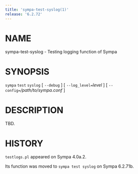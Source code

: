 ```yaml
---
title: 'sympa-test-syslog(1)'
release: '6.2.72'
---
```


# NAME

sympa-test-syslog - Testing logging function of Sympa

# SYNOPSIS

`sympa` `test` `syslog` \[ `--debug` \]
\[ `--log_level=`_level_ \] \[ `--config=`_/path/to/sympa.conf_ \]

# DESCRIPTION

TBD.

# HISTORY

`testlogs.pl` appeared on Sympa 4.0a.2.

Its function was moved to `sympa test syslog` on Sympa 6.2.71b.
